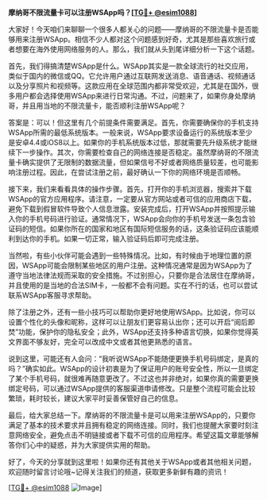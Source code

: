 **摩纳哥不限流量卡可以注册WSApp吗？[[TG💪+ @esim1088](https://t.me/s/esim1088)]**

大家好！今天咱们来聊聊一个很多人都关心的问题——摩纳哥的不限流量卡是否能够用来注册WSApp。相信不少人都对这个问题感到好奇，尤其是那些喜欢旅行或者想要在海外使用网络服务的人。那么，我们就从头到尾详细分析一下这个话题。

首先，我们得搞清楚WSApp是什么。WSApp其实是一款全球流行的社交应用，类似于国内的微信或QQ。它允许用户通过互联网发送消息、语音通话、视频通话以及分享照片和视频等。这款应用在全球范围内都非常受欢迎，尤其是在国外，很多用户都会选择使用WSApp来进行日常沟通。不过，问题来了，如果你身处摩纳哥，并且用当地的不限流量卡，能否顺利注册WSApp呢？

答案是：可以！但这里有几个前提条件需要满足。首先，你需要确保你的手机支持WSApp所需的最低系统版本。一般来说，WSApp要求设备运行的系统版本至少是安卓4.4或iOS8以上。如果你的手机系统版本过低，那就需要先升级系统才能继续下一步操作。其次，你需要检查自己的网络连接是否稳定。虽然摩纳哥的不限流量卡确实提供了无限制的数据流量，但如果信号不好或者网络质量较差，也可能影响注册过程。因此，在尝试注册之前，最好确认一下你的网络环境是否顺畅。

接下来，我们来看看具体的操作步骤。首先，打开你的手机浏览器，搜索并下载WSApp的官方应用程序。请注意，一定要从官方网站或者可信的应用商店下载，避免下载到假冒软件导致个人信息泄露。安装完成后，打开WSApp并按照提示输入你的手机号码进行验证。通常情况下，WSApp会向你的手机号发送一条包含验证码的短信。如果你所在的国家和地区有国际短信服务的话，这条验证码应该能顺利到达你的手机。如果一切正常，输入验证码后即可完成注册。

当然啦，有些小伙伴可能会遇到一些特殊情况。比如，有时候由于地理位置的原因，WSApp可能会限制某些地区的用户注册。这种情况通常是因为WSApp为了遵守当地法律法规而采取的安全措施。不过别担心，只要你是合法居住在摩纳哥，并且使用的是当地的合法SIM卡，一般都不会有问题。实在不行的话，也可以尝试联系WSApp客服寻求帮助。

除了注册之外，还有一些小技巧可以帮助你更好地使用WSApp。比如说，你可以设置个性化的头像和昵称，这样可以让朋友们更容易认出你；还可以开启“阅后即焚”功能，保护你的隐私安全；此外，WSApp还支持多种语言切换，如果你觉得英文界面不够友好，完全可以改成中文或者其他更熟悉的语言。

说到这里，可能还有人会问：“我听说WSApp不能随便更换手机号码绑定，是真的吗？”确实如此。WSApp的设计初衷是为了保证用户的账号安全性，所以一旦绑定了某个手机号码，就很难再随意更改了。不过这也并非绝对，如果你真的需要更换绑定号码，可以通过WSApp提供的客服渠道申请修改。只是整个流程可能会比较繁琐，耗时较长，建议大家平时妥善保管好自己的信息。

最后，给大家总结一下。摩纳哥的不限流量卡是可以用来注册WSApp的，只要你满足了基本的技术要求并且拥有稳定的网络连接。同时，我们也提醒大家要时刻注意网络安全，避免点击不明链接或者下载不可信的应用程序。希望这篇文章能够解答你们心中的疑惑，并为大家提供实用的帮助。

好了，今天的分享就到这里啦！如果你还有其他关于WSApp或者其他相关问题，欢迎随时留言讨论哦~记得关注我们的频道，获取更多新鲜有趣的资讯！

[[TG💪+ @esim1088](https://t.me/s/esim1088) ![Image](https://i.postimg.cc/4NQfJmqS/Snipaste-2025-05-13-00-14-12.png)]